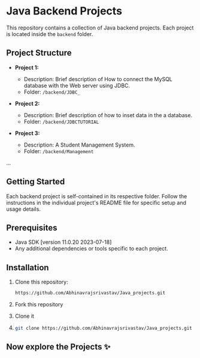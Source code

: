 # Java Backend Projects
This repository contains a collection of Java backend projects. Each project is located inside the `backend` folder.

## Project Structure

- **Project 1:**
  - Description: Brief description of How to connect the MySQL database with the Web server using JDBC.
  - Folder: `/backend/JDBC_`

- **Project 2:**
  - Description: Brief description of how to inset data in the a database.
  - Folder: `/backend/JDBCTUTORIAL`

- **Project 3:**
  - Description: A Student Management System.
  - Folder: `/backend/Management`

...

## Getting Started

Each backend project is self-contained in its respective folder. Follow the instructions in the individual project's README file for specific setup and usage details.

## Prerequisites

- Java SDK [version 11.0.20 2023-07-18]
- Any additional dependencies or tools specific to each project.

## Installation

1. Clone this repository:

   ```bash
   https://github.com/Abhinavrajsrivastav/Java_projects.git

2. Fork this repository
3. Clone it
4. ```bash
   git clone https://github.com/Abhinavrajsrivastav/Java_projects.git

## Now explore the Projects ✨
